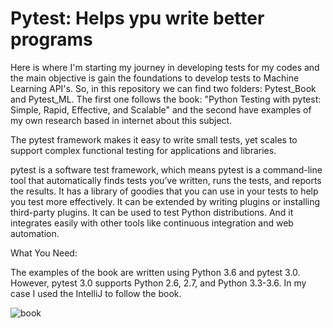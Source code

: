 # Pytest: Helps ypu write better programs

Here is where I'm starting my journey in developing tests for my codes and the main objective is gain the foundations to develop tests to Machine Learning API's. So, in this repository we can find two folders: Pytest_Book and Pytest_ML. The first one follows the book: "Python Testing with pytest: Simple, Rapid, Effective, and Scalable" and the second have examples of my own research based in internet about this subject. 

The pytest framework makes it easy to write small tests, yet scales to support complex functional testing for applications and libraries.

pytest is a software test framework, which means pytest is a command-line tool that automatically finds tests you’ve written, runs the tests, and reports the results. It has a library of goodies that you can use in your tests to help you test more effectively. It can be extended by writing plugins or installing third-party plugins. It can be used to test Python distributions. And it integrates easily with other tools like continuous integration and web automation.

What You Need:

The examples of the book are written using Python 3.6 and pytest 3.0. However, pytest 3.0 supports Python 2.6, 2.7, and Python 3.3-3.6.
In my case I used the IntelliJ to follow the book.


![book](https://user-images.githubusercontent.com/37953610/59893097-a1983480-93d3-11e9-8a72-9ac46708fcc3.JPG)
